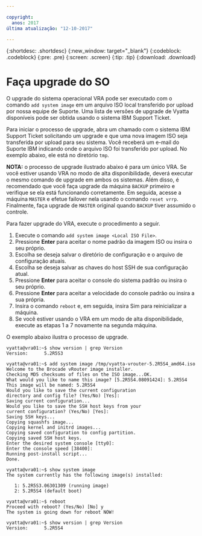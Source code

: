 ```yaml
---

copyright:
  anos: 2017
última atualização: "12-10-2017"

---
```


{:shortdesc: .shortdesc}
{:new_window: target="_blank"}
{:codeblock: .codeblock}
{:pre: .pre}
{:screen: .screen}
{:tip: .tip}
{:download: .download}

# Faça upgrade do SO
O upgrade do sistema operacional VRA pode ser executado com o comando ``add system image`` em um arquivo ISO local transferido por upload por nossa equipe de Suporte. Uma lista de versões de upgrade de Vyatta disponíveis pode ser obtida usando o sistema IBM Support Ticket.

Para iniciar o processo de upgrade, abra um chamado com o sistema IBM Support Ticket solicitando um upgrade e que uma nova imagem ISO seja transferida por upload para seu sistema. Você receberá um e-mail do Suporte IBM indicando onde o arquivo ISO foi transferido por upload. No exemplo abaixo, ele está no diretório ``tmp``.

**NOTA:** o processo de upgrade ilustrado abaixo é para um único VRA. Se você estiver usando VRA no modo de alta disponibilidade, deverá executar o mesmo comando de upgrade em ambos os sistemas. Além disso, é recomendado que você faça upgrade da máquina `BACKUP` primeiro e verifique se ela está funcionando corretamente. Em seguida, acesse a máquina `MASTER` e efetue failover nela usando o comando `reset vrrp`. Finalmente, faça upgrade de `MASTER` original quando `BACKUP` tiver assumido o controle.

Para fazer upgrade do VRA, execute o procedimento a seguir.

1. Execute o comando ``add system image <Local ISO File>``.
2. Pressione **Enter** para aceitar o nome padrão da imagem ISO ou insira o seu próprio.
3. Escolha se deseja salvar o diretório de configuração e o arquivo de configuração atuais.
4. Escolha se deseja salvar as chaves do host SSH de sua configuração atual.
5. Pressione **Enter** para aceitar o console do sistema padrão ou insira o seu próprio.
6. Pressione **Enter** para aceitar a velocidade do console padrão ou insira a sua própria.
7. Insira o comando ``reboot`` e, em seguida, insira Sim para reinicializar a máquina.
8. Se você estiver usando o VRA em um modo de alta disponibilidade, execute as etapas 1 a 7 novamente na segunda máquina.

O exemplo abaixo ilustra o processo de upgrade.

```
vyatta@vra01:~$ show version | grep Version
Version:      5.2R5S3

vyatta@vra01:~$ add system image /tmp/vyatta-vrouter-5.2R5S4_amd64.iso
Welcome to the Brocade vRouter image installer.
Checking MD5 checksums of files on the ISO image...OK.
What would you like to name this image? [5.2R5S4.08091424]: 5.2R5S4
This image will be named: 5.2R5S4
Would you like to save the current configuration
directory and config file? (Yes/No) [Yes]:
Saving current configuration...
Would you like to save the SSH host keys from your
current configuration? (Yes/No) [Yes]:
Saving SSH keys...
Copying squashfs image...
Copying kernel and initrd images...
Copying saved configuration to config partition.
Copying saved SSH host keys.
Enter the desired system console [tty0]:
Enter the console speed [38400]:
Running post-install script...
Done.

vyatta@vra01:~$ show system image
The system currently has the following image(s) installed:

   1: 5.2R5S3.06301309 (running image)
   2: 5.2R5S4 (default boot)

vyatta@vra01:~$ reboot
Proceed with reboot? (Yes/No) [No] y
The system is going down for reboot NOW!

vyatta@vra01:~$ show version | grep Version
Version:      5.2R5S4
```
